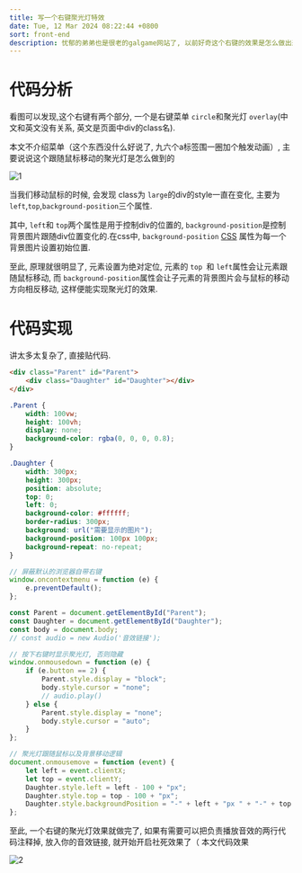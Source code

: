 ```yaml
---
title: 写一个右键聚光灯特效
date: Tue, 12 Mar 2024 08:22:44 +0800
sort: front-end
description: 忧郁的弟弟也是很老的galgame网站了, 以前好奇这个右键的效果是怎么做出来的, 上大学学了网页制作之后再看一下就还是挺容易做的.
---
```


# 代码分析

看图可以发现,这个右键有两个部分, 一个是右键菜单 `circle`和聚光灯 `overlay`(中文和英文没有关系, 英文是页面中div的class名).

本文不介绍菜单（这个东西没什么好说了, 九六个a标签围一圈加个触发动画）, 主要说说这个跟随鼠标移动的聚光灯是怎么做到的

![1](https://image.s22y.moe/image/Spotlight/1.webp)

当我们移动鼠标的时候, 会发现 class为 `large`的div的style一直在变化, 主要为 `left`,`top`,`background-position`三个属性.

其中, `left`和 `top`两个属性是用于控制div的位置的, `background-position`是控制背景图片跟随div位置变化的.在css中, `background-position` [CSS](https://developer.mozilla.org/zh-CN/docs/Web/CSS) 属性为每一个背景图片设置初始位置.

至此, 原理就很明显了, 元素设置为绝对定位, 元素的 `top `和 `left`属性会让元素跟随鼠标移动, 而 `background-position`属性会让子元素的背景图片会与鼠标的移动方向相反移动, 这样便能实现聚光灯的效果.

# 代码实现

讲太多太复杂了, 直接贴代码.

```html
<div class="Parent" id="Parent">
	<div class="Daughter" id="Daughter"></div>
</div>
```

```css
.Parent {
	width: 100vw;
	height: 100vh;
	display: none;
	background-color: rgba(0, 0, 0, 0.8);
}

.Daughter {
	width: 300px;
	height: 300px;
	position: absolute;
	top: 0;
	left: 0;
	background-color: #ffffff;
	border-radius: 300px;
	background: url("需要显示的图片");
	background-position: 100px 100px;
	background-repeat: no-repeat;
}
```

```javascript
// 屏蔽默认的浏览器自带右键
window.oncontextmenu = function (e) {
	e.preventDefault();
};

const Parent = document.getElementById("Parent");
const Daughter = document.getElementById("Daughter");
const body = document.body;
// const audio = new Audio('音效链接');

// 按下右键时显示聚光灯, 否则隐藏
window.onmousedown = function (e) {
	if (e.button == 2) {
		Parent.style.display = "block";
		body.style.cursor = "none";
		// audio.play()
	} else {
		Parent.style.display = "none";
		body.style.cursor = "auto";
	}
};

// 聚光灯跟随鼠标以及背景移动逻辑
document.onmousemove = function (event) {
	let left = event.clientX;
	let top = event.clientY;
	Daughter.style.left = left - 100 + "px";
	Daughter.style.top = top - 100 + "px";
	Daughter.style.backgroundPosition = "-" + left + "px " + "-" + top + "px";
};
```

至此, 一个右键的聚光灯效果就做完了, 如果有需要可以把负责播放音效的两行代码注释掉, 放入你的音效链接, 就开始开启社死效果了（
本文代码效果

![2](https://image.s22y.moe/image/Spotlight/2.gif)
